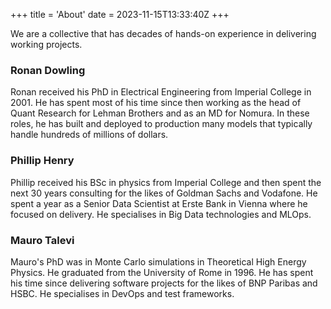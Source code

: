 +++
title = 'About'
date = 2023-11-15T13:33:40Z
+++

We are a collective that has decades of hands-on experience in delivering working projects.

### Ronan Dowling
Ronan received his PhD in Electrical Engineering from Imperial College in 2001. 
He has spent most of his time since then working as the head of Quant Research for Lehman Brothers and as an MD for Nomura.
In these roles, he has built and deployed to production many models that typically handle hundreds of millions of dollars.

### Phillip Henry
Phillip received his BSc in physics from Imperial College and then spent the next 30 years consulting for the likes of Goldman Sachs and Vodafone.
He spent a year as a Senior Data Scientist at Erste Bank in Vienna where he focused on delivery.
He specialises in Big Data technologies and MLOps.


### Mauro Talevi
Mauro's PhD was in Monte Carlo simulations in Theoretical High Energy Physics. He graduated from the University of Rome in 1996.
He has spent his time since delivering software projects for the likes of BNP Paribas and HSBC.
He specialises in DevOps and test frameworks.
